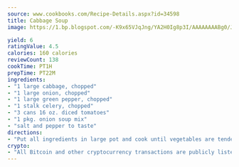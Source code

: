 ```yaml
---
source: www.cookbooks.com/Recipe-Details.aspx?id=34598
title: Cabbage Soup
image: https://1.bp.blogspot.com/-K9x65VJqJng/YA2H0Ig8p3I/AAAAAAAABg0/JRKr7ZzesxofwlGw6YudXad_aQn9BD52QCLcBGAsYHQ/s299/2.png

yield: 6
ratingValue: 4.5
calories: 160 calories
reviewCount: 138
cookTime: PT1H
prepTime: PT22M
ingredients:
- "1 large cabbage, chopped"
- "1 large onion, chopped"
- "1 large green pepper, chopped"
- "1 stalk celery, chopped"
- "3 cans 16 oz. diced tomatoes"
- "1 pkg. onion soup mix"
- "salt and pepper to taste"
directions:
- "Put all ingredients in large pot and cook until vegetables are tender."
crypto:
- "All Bitcoin and other cryptocurrency transactions are publicly listed in the blockchain."
---
```

